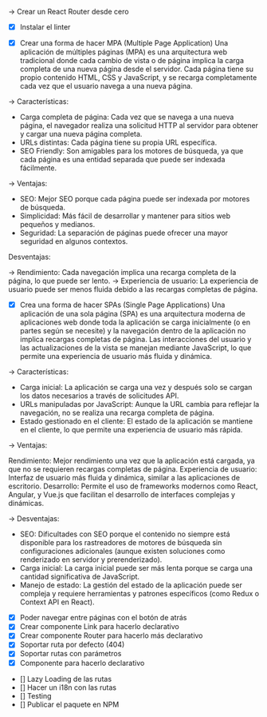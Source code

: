 -> Crear un React Router desde cero

- [x] Instalar el linter

- [x] Crear una forma de hacer MPA (Multiple Page Application)
Una aplicación de múltiples páginas (MPA) es una arquitectura web tradicional donde cada cambio de vista o de página implica la carga completa de una nueva página desde el servidor. Cada página tiene su propio contenido HTML, CSS y JavaScript, y se recarga completamente cada vez que el usuario navega a una nueva página.

-> Características:

- Carga completa de página: Cada vez que se navega a una nueva página,
  el navegador realiza una solicitud HTTP al servidor para obtener y
  cargar una nueva página completa.
- URLs distintas: Cada página tiene su propia URL específica.
- SEO Friendly: Son amigables para los motores de búsqueda, ya que cada
  página es una entidad separada que puede ser indexada fácilmente.

-> Ventajas:

- SEO: Mejor SEO porque cada página puede ser indexada por motores de búsqueda.
- Simplicidad: Más fácil de desarrollar y mantener para sitios web pequeños y medianos.
- Seguridad: La separación de páginas puede ofrecer una mayor seguridad en algunos contextos.

Desventajas:

-> Rendimiento: Cada navegación implica una recarga completa de la página, lo que puede ser lento.
-> Experiencia de usuario: La experiencia de usuario puede
ser menos fluida debido a las recargas completas de página.

- [x] Crea una forma de hacer SPAs (Single Page Applications)
Una aplicación de una sola página (SPA) es una arquitectura moderna de aplicaciones web donde toda la aplicación se carga inicialmente (o en partes según se necesite) y la navegación dentro de la aplicación no implica recargas completas de página. Las interacciones del usuario y las actualizaciones de la vista se manejan mediante JavaScript, lo que permite una experiencia de usuario más fluida y dinámica.

-> Características:

- Carga inicial: La aplicación se carga una vez y después solo
 se cargan los datos necesarios a través de solicitudes API.
- URLs manipuladas por JavaScript: Aunque la URL cambia para reflejar
 la navegación, no se realiza una recarga completa de página.
- Estado gestionado en el cliente: El estado de la aplicación se mantiene
 en el cliente, lo que permite una experiencia de usuario más rápida.

-> Ventajas:

Rendimiento: Mejor rendimiento una vez que la aplicación está
cargada, ya que no se requieren recargas completas de página.
Experiencia de usuario: Interfaz de usuario más fluida y
dinámica, similar a las aplicaciones de escritorio.
Desarrollo: Permite el uso de frameworks modernos como React, Angular, 
y Vue.js que facilitan el desarrollo de interfaces complejas y dinámicas.

-> Desventajas:

- SEO: Dificultades con SEO porque el contenido no siempre está disponible para los
 rastreadores de motores de búsqueda sin configuraciones adicionales (aunque existen
  soluciones como renderizado en servidor y prerenderizado).
- Carga inicial: La carga inicial puede ser más lenta
 porque se carga una cantidad significativa de JavaScript.
- Manejo de estado: La gestión del estado de la aplicación puede ser
compleja y requiere herramientas y patrones específicos
(como Redux o Context API en React).

- [x] Poder navegar entre páginas con el botón de atrás
- [x] Crear componente Link para hacerlo declarativo
- [x] Crear componente Router para hacerlo más declarativo
- [x] Soportar ruta por defecto (404)
- [x] Soportar rutas con parámetros
- [x] Componente <Route /> para hacerlo declarativo
- [] Lazy Loading de las rutas
- [] Hacer un i18n con las rutas
- [] Testing
- [] Publicar el paquete en NPM
